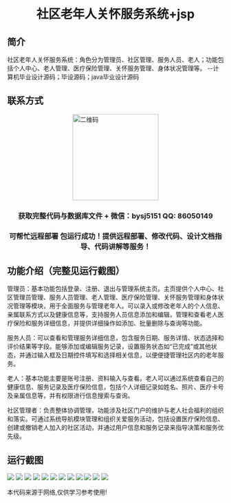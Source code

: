 <p><h1 align="center">社区老年人关怀服务系统+jsp</h1></p>

## 简介
社区老年人关怀服务系统：角色分为管理员、社区管理、服务人员、老人；功能包括个人中心、老人管理、医疗保险管理、关怀服务管理、身体状况管理等。    --计算机毕业设计源码；毕设源码；java毕业设计源码


## 联系方式
<img src="https://bs-1329754181.cos.ap-shanghai.myqcloud.com/wx.jpg" alt="二维码" style="display: block; margin: 0 auto;" width="200px">
<p><h3 align="center">获取完整代码与数据库文件 + 微信：bysj5151 QQ: 86050149</h3></p>
<p><h3 align="center">可帮忙远程部署 包运行成功！提供远程部署、修改代码、设计文档指导、代码讲解等服务！</h3></p>

## 功能介绍（完整见运行截图）
管理员：基本功能包括登录、注册、退出与管理系统主页。主页提供个人中心、社区管理员管理、服务人员管理、老人管理、医疗保险管理、关怀服务管理和身体状况管理等模块，用于全面服务与管理老年人。可以录入或修改老年人的个人信息、亲属联系方式以及健康信息等，支持服务人员信息添加和编辑，管理和查看老人医疗保险和服务详细信息，并提供详细操作如添加、批量删除与查询等功能。

服务人员：可以查看和管理服务详细信息，包含服务日期、服务详情、状态选择和评价结果等字段。能够添加或编辑服务记录，设置服务状态如“已完成”或其他状态，并通过输入框及日期控件填写和选择相关信息，以便便捷管理社区内的老年服务。

老人：基本功能主要是账号注册、资料输入与查看。老人可以通过系统查看自己的健康信息、服务记录及医疗保险信息，包括个人详细记录如姓名、照片、医疗卡号及亲属信息等，并有权限进行信息搜索与查询。

社区管理者：负责整体协调管理，功能涉及社区门户的维护与老人社会福利的组织和落实。可通过系统导航模块管理和组织关爱服务活动，包括设置医疗保险信息、创建或撤销老人加入的社区活动，并通过用户信息和服务记录来指导决策和服务优先级。


## 运行截图
![](https://bs-1329754181.cos.ap-shanghai.myqcloud.com/ssm/CommunityElderCareServiceSystem/img/001.jpg)
![](https://bs-1329754181.cos.ap-shanghai.myqcloud.com/ssm/CommunityElderCareServiceSystem/img/002.jpg)
![](https://bs-1329754181.cos.ap-shanghai.myqcloud.com/ssm/CommunityElderCareServiceSystem/img/003.jpg)
![](https://bs-1329754181.cos.ap-shanghai.myqcloud.com/ssm/CommunityElderCareServiceSystem/img/004.jpg)
![](https://bs-1329754181.cos.ap-shanghai.myqcloud.com/ssm/CommunityElderCareServiceSystem/img/005.jpg)
![](https://bs-1329754181.cos.ap-shanghai.myqcloud.com/ssm/CommunityElderCareServiceSystem/img/006.jpg)
![](https://bs-1329754181.cos.ap-shanghai.myqcloud.com/ssm/CommunityElderCareServiceSystem/img/007.jpg)
![](https://bs-1329754181.cos.ap-shanghai.myqcloud.com/ssm/CommunityElderCareServiceSystem/img/008.jpg)
![](https://bs-1329754181.cos.ap-shanghai.myqcloud.com/ssm/CommunityElderCareServiceSystem/img/009.jpg)
![](https://bs-1329754181.cos.ap-shanghai.myqcloud.com/ssm/CommunityElderCareServiceSystem/img/010.jpg)
![](https://bs-1329754181.cos.ap-shanghai.myqcloud.com/ssm/CommunityElderCareServiceSystem/img/011.jpg)
![](https://bs-1329754181.cos.ap-shanghai.myqcloud.com/ssm/CommunityElderCareServiceSystem/img/012.jpg)

<p>本代码来源于网络,仅供学习参考使用!</p>
